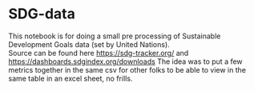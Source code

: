 # SDG-data
This notebook is for doing a small pre processing of Sustainable Development Goals data (set by United Nations).  
Source can be found here https://sdg-tracker.org/ and https://dashboards.sdgindex.org/downloads
The idea was to put a few metrics together in the same csv for other folks to be able to view in the same table in an excel sheet, no frills.
